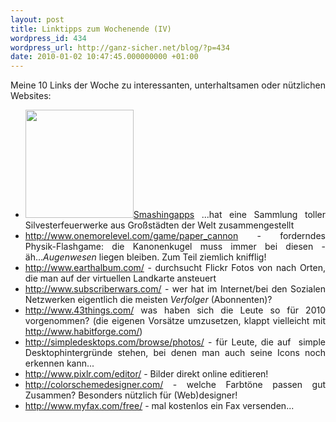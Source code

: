 ```yaml
---
layout: post
title: Linktipps zum Wochenende (IV)
wordpress_id: 434
wordpress_url: http://ganz-sicher.net/blog/?p=434
date: 2010-01-02 10:47:45.000000000 +01:00
---
```

Meine 10 Links der Woche zu interessanten, unterhaltsamen oder nützlichen Websites:
<ul>
	<li style="text-align: justify;"><a href="http://ganz-sicher.net/blog/wp-content/uploads/hirnoffensive-linktipps.jpg"><img class="size-full wp-image-436 alignright" title="hirnoffensive linktipps" src="http://ganz-sicher.net/blog/wp-content/uploads/hirnoffensive-linktipps.jpg" alt="" width="173" height="173" /></a><a href="http://www.smashingapps.com/2009/12/31/breathtaking-new-years-fireworks-shows-for-celebrating-2010.html" target="_self">Smashingapps</a> ...hat eine Sammlung toller Silvesterfeuerwerke aus Großstädten der Welt zusammengestellt</li>
	<li style="text-align: justify;"><a href="http://www.onemorelevel.com/game/paper_cannon" target="_blank">http://www.onemorelevel.com/game/paper_cannon</a> - forderndes Physik-Flashgame: die Kanonenkugel muss immer bei diesen - äh...<em>Augenwesen</em> liegen bleiben. Zum Teil ziemlich knifflig!</li>
	<li style="text-align: justify;"><a href="http://www.earthalbum.com/" target="_blank">http://www.earthalbum.com/</a> - durchsucht Flickr Fotos von nach Orten, die man auf der virtuellen Landkarte ansteuert</li>
	<li style="text-align: justify;"><a href="http://www.subscriberwars.com/" target="_blank">http://www.subscriberwars.com/</a> - wer hat im Internet/bei den Sozialen Netzwerken eigentlich die meisten <em>Verfolger</em> (Abonnenten)?</li>
	<li style="text-align: justify;"><a href="http://www.43things.com/" target="_blank">http://www.43things.com/</a> was haben sich die Leute so für 2010 vorgenommen? (die eigenen Vorsätze umzusetzen, klappt vielleicht mit <a href="http://www.habitforge.com/" target="_blank">http://www.habitforge.com/</a>)</li>
	<li style="text-align: justify;"><a href="http://simpledesktops.com/" target="_blank">http://simpledesktops.com/browse/photos/</a> - für Leute, die auf  simple Desktophintergründe stehen, bei denen man auch seine Icons noch erkennen kann...</li>
	<li style="text-align: justify;"><a href="http://www.pixlr.com/editor/" target="_blank">http://www.pixlr.com/editor/</a> - Bilder direkt online editieren!</li>
	<li style="text-align: justify;"><a href="http://colorschemedesigner.com/" target="_blank">http://colorschemedesigner.com/</a> - welche Farbtöne passen gut Zusammen? Besonders nützlich für (Web)designer!</li>
	<li style="text-align: justify;"><a href="http://www.myfax.com/free/" target="_blank">http://www.myfax.com/free/</a> - mal kostenlos ein Fax versenden...</li>
</ul>
